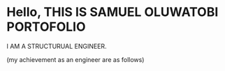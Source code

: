 <h1>Hello, THIS IS SAMUEL OLUWATOBI PORTOFOLIO</h1>
<p>I AM A STRUCTURUAL ENGINEER.</p>
(my achievement as an engineer are as follows)

